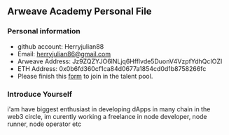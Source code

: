 ## Arweave Academy Personal File

### Personal information

- github account: Herryjulian88
- Email: herryjulian86@gmail.com
- Arweave Address: Jz9ZQZYJO6lNLjq6Hfflvde5DuonV4VzpfYdhQcIOZI
- ETH Address: 0x0b6fd360cf1ca84d0677a1854cd0d1b8758266fc
- Please finish this [form](https://docs.google.com/forms/d/e/1FAIpQLSfWA5fIIcBgmRppm3jNz5vmf9Mai_QMVil-2pO4r7YKn_Zhtw/viewform?usp=sf_link) to join in the talent pool.

### Introduce Yourself
 i'am have biggest enthusiast in developing dApps in many chain in the web3 circle, im curently working a freelance in node developer, node runner, node operator etc
